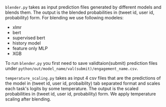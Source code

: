 `blender.py` takes as input prediction files generated by different models and blends them. The output is the blended probabilities in (tweet id, user id, probability) form. For blending we use following modeles:

- xlmr 
- bert
- supervised bert
- history model
- feature only MLP
- XGB

To run `blender.py` you first need to save validtaion(submit) prediction files under `python/out/model_name/val(submit)/engagement_name.csv`. 


`temperature_scaling.py` takes as input 4 csv files that are the predictions of the model in (tweet id, user id, probaiblity) tab separated format and scales each task's logits by some temperature. The output is the scaled probabilities in (tweet id, user id, probability) form. We apply temperature scaling after blending.
